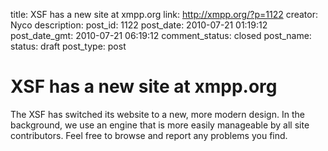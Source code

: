 title: XSF has a new site at xmpp.org
link: http://xmpp.org/?p=1122
creator: Nyco
description: 
post_id: 1122
post_date: 2010-07-21 01:19:12
post_date_gmt: 2010-07-21 06:19:12
comment_status: closed
post_name: 
status: draft
post_type: post

# XSF has a new site at xmpp.org

The XSF has switched its website to a new, more modern design. In the background, we use an engine that is more easily manageable by all site contributors. Feel free to browse and report any problems you find.